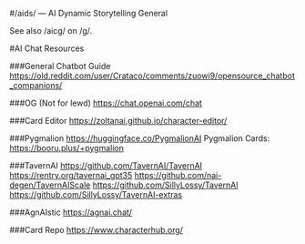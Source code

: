 #/aids/ — AI Dynamic Storytelling General

See also /aicg/ on /g/.

#AI Chat Resources

###General Chatbot Guide
https://old.reddit.com/user/Crataco/comments/zuowi9/opensource_chatbot_companions/

###OG (Not for lewd)
https://chat.openai.com/chat

###Card Editor
https://zoltanai.github.io/character-editor/

###Pygmalion 
https://huggingface.co/PygmalionAI
Pygmalion Cards: https://booru.plus/+pygmalion

###TavernAI
https://github.com/TavernAI/TavernAI
https://rentry.org/tavernai_gpt35
https://github.com/nai-degen/TavernAIScale
https://github.com/SillyLossy/TavernAI
https://github.com/SillyLossy/TavernAI-extras

###AgnAIstic
https://agnai.chat/

###Card Repo
https://www.characterhub.org/